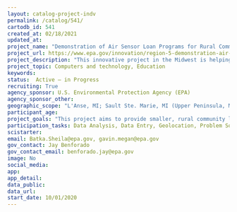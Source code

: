 ```yaml
---
layout: catalog-project-indv
permalink: /catalog/541/
cartodb_id: 541
created_at: 02/18/2021
updated_at: 
project_name: "Demonstration of Air Sensor Loan Programs for Rural Communities and Living/Nature Museums"
project_url: https://www.epa.gov/innovation/region-5-demonstration-air-sensor-loan-programs-rural-communities-and-livingnature
project_description: "This innovative project in the Midwest is helping the public better understand the impacts of air pollution in smaller communities and will provide information on how people can reduce their exposures to certain types of air pollution, such as particulate matter. This Air Sensor Loan Project demonstrates educational and equipment loan programs in a small number of remote Midwestern libraries and an educational/library program found at a living museum. The project has four components, including 1) virtual training for library and educational program staff on basic information about air pollution, health impacts, low-cost air monitoring sensors; 2) information on how data from low-cost sensors compare with the data from more expensive air monitoring equipment; 3) resource materials about air pollution and measurement with low cost sensors specifically designed for community members who use these smaller libraries and a living museum; and 4) low cost monitoring equipment that can be used in an air sensor loan program and in educational programs. This project is active and in progress with libraries & The Morton Arboretum actively loaning equipment."
project_topic: Computers and technology, Education
keywords: 
status:  Active – in Progress 
recruiting: True
agency_sponsor: U.S. Environmental Protection Agency (EPA)
agency_sponsor_other: 
geographic_scope: "L'Anse, MI; Sault Ste. Marie, MI (Upper Peninsula, MI); Evansville, IN; The Morton Arboretum, Lisle, IL"
participant_age: 
project_goals: "This project aims to provide smaller, rural community libraries and similar organizations (i.e., living museums) an innovative hands-on way to educate community members about air pollution. With the support of trained library and resource staff, the public can use these monitoring technologies to learn about local air quality."
participation_tasks: Data Analysis, Data Entry, Geolocation, Problem Solving
scistarter: 
email: Batka.Sheila@epa.gov, gavin.megan@epa.gov
gov_contact: Jay Benforado
gov_contact_email: benforado.jay@epa.gov
image: No
social_media: 
app: 
app_detail: 
data_public: 
data_url: 
start_date: 10/01/2020
---
```

